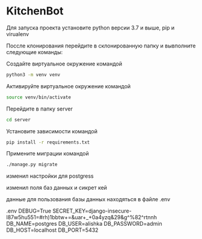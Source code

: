 # KitchenBot
Для запуска проекта установите python версии 3.7 и выше, pip и virualenv

Поссле клонирования перейдите в склонированную папку и вывполните следующие команды:

Создайте виртуальное окружение командой
```bash
python3 -m venv venv
```

Активируйте виртуальное окружение командой
```bash
source venv/bin/activate
```

Перейдите в папку server
```bash
cd server
```

Установите зависимости командой

```bash
pip install -r requirements.txt
```

Примените миграции командой
```bash
./manage.py migrate
```

изменил настройки для postgress

изменил поля баз данных и сикрет кей

данные для пользования базы данных находяться в файле .env

.env
DEBUG=True
SECRET_KEY=django-insecure-l87w5hu551=#rh)1bbtw+=&uar+_+0a4yzq&29&g^%82^rtnnh
DB_NAME=postgres
DB_USER=alishka
DB_PASSWORD=admin
DB_HOST=localhost
DB_PORT=5432


